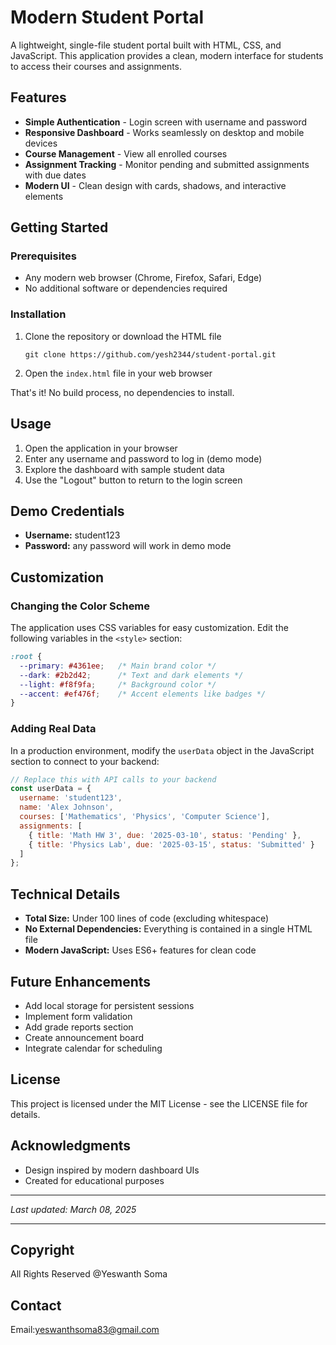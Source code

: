 # Modern Student Portal

A lightweight, single-file student portal built with HTML, CSS, and JavaScript. This application provides a clean, modern interface for students to access their courses and assignments.


## Features

- **Simple Authentication** - Login screen with username and password
- **Responsive Dashboard** - Works seamlessly on desktop and mobile devices
- **Course Management** - View all enrolled courses
- **Assignment Tracking** - Monitor pending and submitted assignments with due dates
- **Modern UI** - Clean design with cards, shadows, and interactive elements

## Getting Started

### Prerequisites

- Any modern web browser (Chrome, Firefox, Safari, Edge)
- No additional software or dependencies required

### Installation

1. Clone the repository or download the HTML file
   ```
   git clone https://github.com/yesh2344/student-portal.git
   ```
   
2. Open the `index.html` file in your web browser

That's it! No build process, no dependencies to install.

## Usage

1. Open the application in your browser
2. Enter any username and password to log in (demo mode)
3. Explore the dashboard with sample student data
4. Use the "Logout" button to return to the login screen

## Demo Credentials

- **Username:** student123
- **Password:** any password will work in demo mode

## Customization

### Changing the Color Scheme

The application uses CSS variables for easy customization. Edit the following variables in the `<style>` section:

```css
:root {
  --primary: #4361ee;   /* Main brand color */
  --dark: #2b2d42;      /* Text and dark elements */
  --light: #f8f9fa;     /* Background color */
  --accent: #ef476f;    /* Accent elements like badges */
}
```

### Adding Real Data

In a production environment, modify the `userData` object in the JavaScript section to connect to your backend:

```javascript
// Replace this with API calls to your backend
const userData = {
  username: 'student123',
  name: 'Alex Johnson',
  courses: ['Mathematics', 'Physics', 'Computer Science'],
  assignments: [
    { title: 'Math HW 3', due: '2025-03-10', status: 'Pending' }, 
    { title: 'Physics Lab', due: '2025-03-15', status: 'Submitted' }
  ]
};
```

## Technical Details

- **Total Size:** Under 100 lines of code (excluding whitespace)
- **No External Dependencies:** Everything is contained in a single HTML file
- **Modern JavaScript:** Uses ES6+ features for clean code

## Future Enhancements

- Add local storage for persistent sessions
- Implement form validation
- Add grade reports section
- Create announcement board
- Integrate calendar for scheduling

## License

This project is licensed under the MIT License - see the LICENSE file for details.

## Acknowledgments

- Design inspired by modern dashboard UIs
- Created for educational purposes

---

*Last updated: March 08, 2025*

---

## Copyright

All Rights Reserved @Yeswanth Soma

## Contact

Email:yeswanthsoma83@gmail.com
